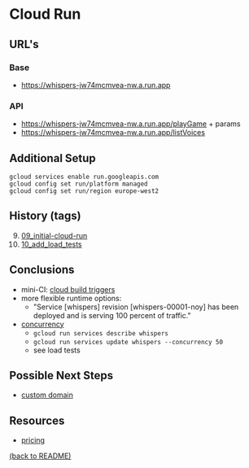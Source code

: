 # Cloud Run

## URL's

### Base
* https://whispers-jw74mcmvea-nw.a.run.app  

### API
* https://whispers-jw74mcmvea-nw.a.run.app/playGame + params
* https://whispers-jw74mcmvea-nw.a.run.app/listVoices

## Additional Setup
```
gcloud services enable run.googleapis.com
gcloud config set run/platform managed
gcloud config set run/region europe-west2
```

## History (tags)
9. [09_initial-cloud-run](https://github.com/numical/whispers/releases/tag/09-initial-cloud-run)
10. [10_add_load_tests](https://github.com/numical/whispers/releases/tag/10_add_load_tests)

## Conclusions
* mini-CI:  [cloud build triggers](https://cloud.google.com/cloud-build/docs/automating-builds/create-github-app-triggers)
* more flexible runtime options:
  * "Service [whispers] revision [whispers-00001-noy] has been deployed and is serving 100 percent of traffic."
* [concurrency](https://cloud.google.com/run/docs/about-concurrency)
  * `gcloud run services describe whispers`
  * `gcloud run services update whispers --concurrency 50`  
  * see load tests

## Possible Next Steps
* [custom domain](https://cloud.google.com/run/docs/mapping-custom-domains)

## Resources
* [pricing](https://cloud.google.com/run/pricing)


[(back to README)](../README.md)

